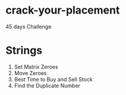 # crack-your-placement
45 days Challenge

# Strings
1) Set Matrix Zeroes
2) Move Zeroes
3) Best Time to Buy and Sell Stock
4) Find the Duplicate Number
